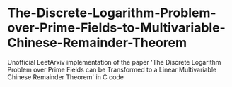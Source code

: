 # The-Discrete-Logarithm-Problem-over-Prime-Fields-to-Multivariable-Chinese-Remainder-Theorem
Unofficial LeetArxiv implementation of the paper 'The Discrete Logarithm Problem over Prime Fields can be Transformed to a Linear Multivariable Chinese Remainder Theorem' in C  code
